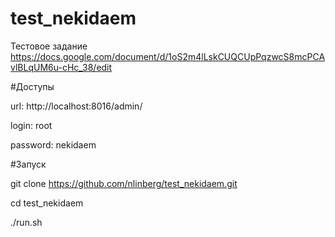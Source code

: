# test_nekidaem
Тестовое задание https://docs.google.com/document/d/1oS2m4lLskCUQCUpPqzwcS8mcPCAvlBLqUM6u-cHc_38/edit

#Доступы

url: http://localhost:8016/admin/

login: root

password: nekidaem

#Запуск

git clone https://github.com/nlinberg/test_nekidaem.git

cd test_nekidaem

./run.sh